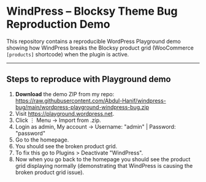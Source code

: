 # WindPress – Blocksy Theme Bug Reproduction Demo

This repository contains a reproducible WordPress Playground demo showing how WindPress breaks the Blocksy product grid (WooCommerce `[products]` shortcode) when the plugin is active.

---

## Steps to reproduce with Playground demo

1. **Download** the demo ZIP from my repo:  
   <https://raw.githubusercontent.com/Abdul-Hanif/windpress-bug/main/wordpress-playground-windpress-bug.zip>
2. Visit <https://playground.wordpress.net>.  
3. Click ⋮ Menu → Import from .zip.
4. Login as admin, My account → Username: "admin" | Password: "password"
5. Go to the homepage.
6. You should see the broken product grid.
7. To fix this go to Plugins > Deactivate "WindPress".
8. Now when you go back to the homepage you should see the product grid displaying normally (demonstrating that WindPress is causing the broken product grid issue).
